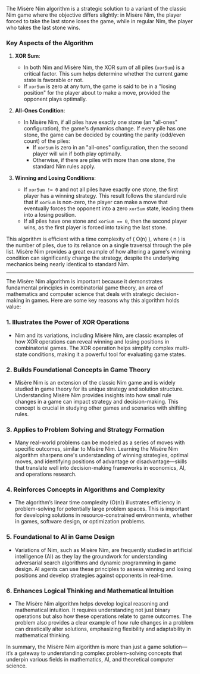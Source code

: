 The Misère Nim algorithm is a strategic solution to a variant of the classic Nim game where the objective differs slightly: in Misère Nim, the player forced to take the last stone loses the game, while in regular Nim, the player who takes the last stone wins.

### Key Aspects of the Algorithm

1. **XOR Sum**:
   - In both Nim and Misère Nim, the XOR sum of all piles (`xorSum`) is a critical factor. This sum helps determine whether the current game state is favorable or not.
   - If `xorSum` is zero at any turn, the game is said to be in a "losing position" for the player about to make a move, provided the opponent plays optimally.

2. **All-Ones Condition**:
   - In Misère Nim, if all piles have exactly one stone (an "all-ones" configuration), the game's dynamics change. If every pile has one stone, the game can be decided by counting the parity (odd/even count) of the piles:
     - If `xorSum` is zero in an "all-ones" configuration, then the second player will win if both play optimally.
     - Otherwise, if there are piles with more than one stone, the standard Nim rules apply.

3. **Winning and Losing Conditions**:
   - If `xorSum != 0` and not all piles have exactly one stone, the first player has a winning strategy. This result follows the standard rule that if `xorSum` is non-zero, the player can make a move that eventually forces the opponent into a zero `xorSum` state, leading them into a losing position.
   - If all piles have one stone and `xorSum == 0`, then the second player wins, as the first player is forced into taking the last stone.

This algorithm is efficient with a time complexity of \( O(n) \), where \( n \) is the number of piles, due to its reliance on a single traversal through the pile list. Misère Nim provides a great example of how altering a game's winning condition can significantly change the strategy, despite the underlying mechanics being nearly identical to standard Nim.

---

The Misère Nim algorithm is important because it demonstrates fundamental principles in combinatorial game theory, an area of mathematics and computer science that deals with strategic decision-making in games. Here are some key reasons why this algorithm holds value:

### 1. **Illustrates the Power of XOR Operations**
   - Nim and its variations, including Misère Nim, are classic examples of how XOR operations can reveal winning and losing positions in combinatorial games. The XOR operation helps simplify complex multi-state conditions, making it a powerful tool for evaluating game states.

### 2. **Builds Foundational Concepts in Game Theory**
   - Misère Nim is an extension of the classic Nim game and is widely studied in game theory for its unique strategy and solution structure. Understanding Misère Nim provides insights into how small rule changes in a game can impact strategy and decision-making. This concept is crucial in studying other games and scenarios with shifting rules.

### 3. **Applies to Problem Solving and Strategy Formation**
   - Many real-world problems can be modeled as a series of moves with specific outcomes, similar to Misère Nim. Learning the Misère Nim algorithm sharpens one's understanding of winning strategies, optimal moves, and identifying positions of advantage or disadvantage—skills that translate well into decision-making frameworks in economics, AI, and operations research.

### 4. **Reinforces Concepts in Algorithms and Complexity**
   - The algorithm’s linear time complexity (O(n)) illustrates efficiency in problem-solving for potentially large problem spaces. This is important for developing solutions in resource-constrained environments, whether in games, software design, or optimization problems.

### 5. **Foundational to AI in Game Design**
   - Variations of Nim, such as Misère Nim, are frequently studied in artificial intelligence (AI) as they lay the groundwork for understanding adversarial search algorithms and dynamic programming in game design. AI agents can use these principles to assess winning and losing positions and develop strategies against opponents in real-time.

### 6. **Enhances Logical Thinking and Mathematical Intuition**
   - The Misère Nim algorithm helps develop logical reasoning and mathematical intuition. It requires understanding not just binary operations but also how these operations relate to game outcomes. The problem also provides a clear example of how rule changes in a problem can drastically alter solutions, emphasizing flexibility and adaptability in mathematical thinking.

In summary, the Misère Nim algorithm is more than just a game solution—it’s a gateway to understanding complex problem-solving concepts that underpin various fields in mathematics, AI, and theoretical computer science.